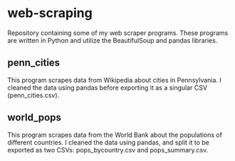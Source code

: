 # web-scraping
Repository containing some of my web scraper programs. These programs are written in Python and utilize the BeautifulSoup and pandas libraries.

## penn_cities
This program scrapes data from Wikipedia about cities in Pennsylvania. I cleaned the data using pandas before exporting it as a singular CSV (penn_cities.csv).

## world_pops
This program scrapes data from the World Bank about the populations of different countries. I cleaned the data using pandas, and split it to be exported as two CSVs: pops_bycountry.csv and pops_summary.csv.
